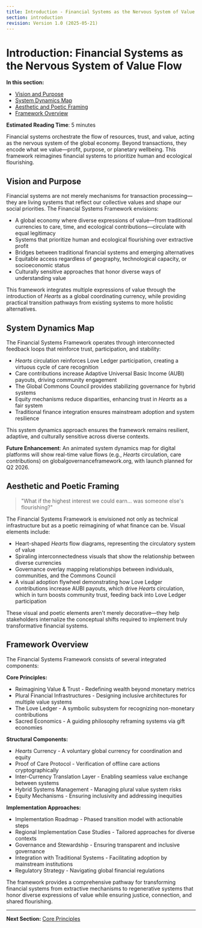 ```yaml
---
title: Introduction - Financial Systems as the Nervous System of Value Flow
section: introduction
revision: Version 1.0 (2025-05-21)
---
```


# Introduction: Financial Systems as the Nervous System of Value Flow

**In this section:**
- [Vision and Purpose](#vision-and-purpose)
- [System Dynamics Map](#system-dynamics-map)
- [Aesthetic and Poetic Framing](#aesthetic-and-poetic-framing)
- [Framework Overview](#framework-overview)

**Estimated Reading Time**: 5 minutes

Financial systems orchestrate the flow of resources, trust, and value, acting as the nervous system of the global economy. Beyond transactions, they encode what we value—profit, purpose, or planetary wellbeing. This framework reimagines financial systems to prioritize human and ecological flourishing.

## <a id="vision-and-purpose"></a>Vision and Purpose

Financial systems are not merely mechanisms for transaction processing—they are living systems that reflect our collective values and shape our social priorities. The Financial Systems Framework envisions:

- A global economy where diverse expressions of value—from traditional currencies to care, time, and ecological contributions—circulate with equal legitimacy
- Systems that prioritize human and ecological flourishing over extractive profit
- Bridges between traditional financial systems and emerging alternatives
- Equitable access regardless of geography, technological capacity, or socioeconomic status
- Culturally sensitive approaches that honor diverse ways of understanding value

This framework integrates multiple expressions of value through the introduction of *Hearts* as a global coordinating currency, while providing practical transition pathways from existing systems to more holistic alternatives.

## <a id="system-dynamics-map"></a>System Dynamics Map

The Financial Systems Framework operates through interconnected feedback loops that reinforce trust, participation, and stability:

- *Hearts* circulation reinforces Love Ledger participation, creating a virtuous cycle of care recognition
- Care contributions increase Adaptive Universal Basic Income (AUBI) payouts, driving community engagement
- The Global Commons Council provides stabilizing governance for hybrid systems
- Equity mechanisms reduce disparities, enhancing trust in *Hearts* as a fair system
- Traditional finance integration ensures mainstream adoption and system resilience

This system dynamics approach ensures the framework remains resilient, adaptive, and culturally sensitive across diverse contexts.

**Future Enhancement**: An animated system dynamics map for digital platforms will show real-time value flows (e.g., *Hearts* circulation, care contributions) on globalgovernanceframework.org, with launch planned for Q2 2026.

## <a id="aesthetic-and-poetic-framing"></a>Aesthetic and Poetic Framing

> "What if the highest interest we could earn... was someone else's flourishing?"

The Financial Systems Framework is envisioned not only as technical infrastructure but as a poetic reimagining of what finance can be. Visual elements include:

- Heart-shaped *Hearts* flow diagrams, representing the circulatory system of value
- Spiraling interconnectedness visuals that show the relationship between diverse currencies
- Governance overlay mapping relationships between individuals, communities, and the Commons Council
- A visual adoption flywheel demonstrating how Love Ledger contributions increase AUBI payouts, which drive *Hearts* circulation, which in turn boosts community trust, feeding back into Love Ledger participation

These visual and poetic elements aren't merely decorative—they help stakeholders internalize the conceptual shifts required to implement truly transformative financial systems.

## <a id="framework-overview"></a>Framework Overview

The Financial Systems Framework consists of several integrated components:

**Core Principles:**
- Reimagining Value & Trust - Redefining wealth beyond monetary metrics
- Plural Financial Infrastructures - Designing inclusive architectures for multiple value systems
- The Love Ledger - A symbolic subsystem for recognizing non-monetary contributions
- Sacred Economics - A guiding philosophy reframing systems via gift economies

**Structural Components:**
- *Hearts* Currency - A voluntary global currency for coordination and equity
- Proof of Care Protocol - Verification of offline care actions cryptographically
- Inter-Currency Translation Layer - Enabling seamless value exchange between systems
- Hybrid Systems Management - Managing plural value system risks
- Equity Mechanisms - Ensuring inclusivity and addressing inequities

**Implementation Approaches:**
- Implementation Roadmap - Phased transition model with actionable steps
- Regional Implementation Case Studies - Tailored approaches for diverse contexts
- Governance and Stewardship - Ensuring transparent and inclusive governance
- Integration with Traditional Systems - Facilitating adoption by mainstream institutions
- Regulatory Strategy - Navigating global financial regulations

The framework provides a comprehensive pathway for transforming financial systems from extractive mechanisms to regenerative systems that honor diverse expressions of value while ensuring justice, connection, and shared flourishing.

---

**Next Section:** [Core Principles](/frameworks/docs/financial-systems/02-core-principles)
